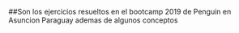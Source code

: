 ##Son los ejercicios resueltos en el bootcamp 2019 de Penguin en Asuncion Paraguay ademas de algunos conceptos
